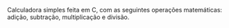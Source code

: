 Calculadora simples feita em C, com as seguintes operações matemáticas: adição, subtração, multiplicação e divisão.
